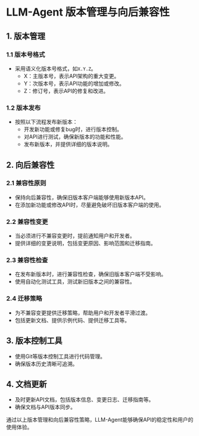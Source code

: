 # LLM-Agent 版本管理与向后兼容性

## 1. 版本管理

### 1.1 版本号格式

- 采用语义化版本号格式，如`X.Y.Z`。
  - X：主版本号，表示API架构的重大变更。
  - Y：次版本号，表示API功能的增加或修改。
  - Z：修订号，表示API的修复和改进。

### 1.2 版本发布

- 按照以下流程发布新版本：
  - 开发新功能或修复bug时，进行版本控制。
  - 对API进行测试，确保新版本的功能和性能。
  - 发布新版本，并提供详细的版本说明。

## 2. 向后兼容性

### 2.1 兼容性原则

- 保持向后兼容性，确保旧版本客户端能够使用新版本API。
- 在添加新功能或修改API时，尽量避免破坏旧版本客户端的使用。

### 2.2 兼容性变更

- 当必须进行不兼容变更时，提前通知用户和开发者。
- 提供详细的变更说明，包括变更原因、影响范围和迁移指南。

### 2.3 兼容性检查

- 在发布新版本时，进行兼容性检查，确保旧版本客户端不受影响。
- 使用自动化测试工具，测试新旧版本之间的兼容性。

### 2.4 迁移策略

- 为不兼容变更提供迁移策略，帮助用户和开发者平滑过渡。
- 包括更新文档、提供示例代码、提供迁移工具等。

## 3. 版本控制工具

- 使用Git等版本控制工具进行代码管理。
- 确保版本历史清晰可追溯。

## 4. 文档更新

- 及时更新API文档，包括版本信息、变更日志、迁移指南等。
- 确保文档与API版本同步。

通过以上版本管理和向后兼容性策略，LLM-Agent能够确保API的稳定性和用户的使用体验。